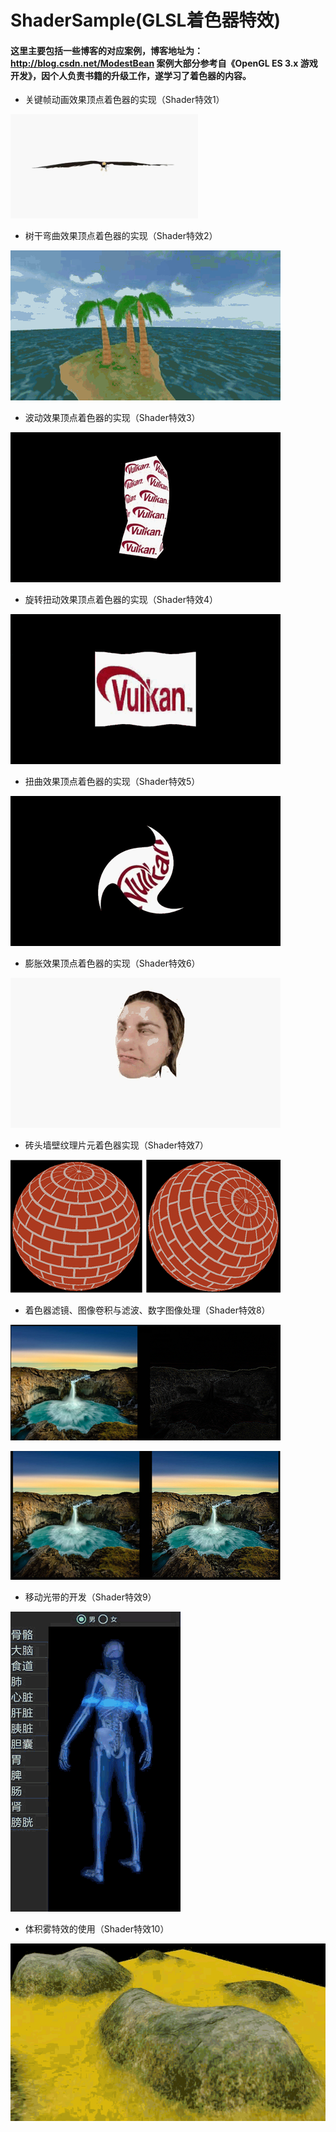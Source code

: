 # ShaderSample(GLSL着色器特效)

#### 这里主要包括一些博客的对应案例，博客地址为：<http://blog.csdn.net/ModestBean>  案例大部分参考自《OpenGL ES 3.x 游戏开发》，因个人负责书籍的升级工作，遂学习了着色器的内容。

- 关键帧动画效果顶点着色器的实现（Shader特效1）

<img src="./result/r1.gif" width=300>

- 树干弯曲效果顶点着色器的实现（Shader特效2）

![这里写图片描述](./result/r2.gif)

- 波动效果顶点着色器的实现（Shader特效3）

![这里写图片描述](./result/r3.gif)

- 旋转扭动效果顶点着色器的实现（Shader特效4）

![这里写图片描述](./result/r4.gif)

- 扭曲效果顶点着色器的实现（Shader特效5）

![这里写图片描述](./result/r5.gif)

- 膨胀效果顶点着色器的实现（Shader特效6）

![这里写图片描述](./result/r6.gif)

- 砖头墙壁纹理片元着色器实现（Shader特效7）

![这里写图片描述](./result/zhuan.png)

- 着色器滤镜、图像卷积与滤波、数字图像处理（Shader特效8）

![这里写图片描述](./result/shu1.png)

![这里写图片描述](./result/shu2.png)

- 移动光带的开发（Shader特效9）

![这里写图片描述](./result/r9.gif)

- 体积雾特效的使用（Shader特效10）

![这里写图片描述](./result/r10.gif)

